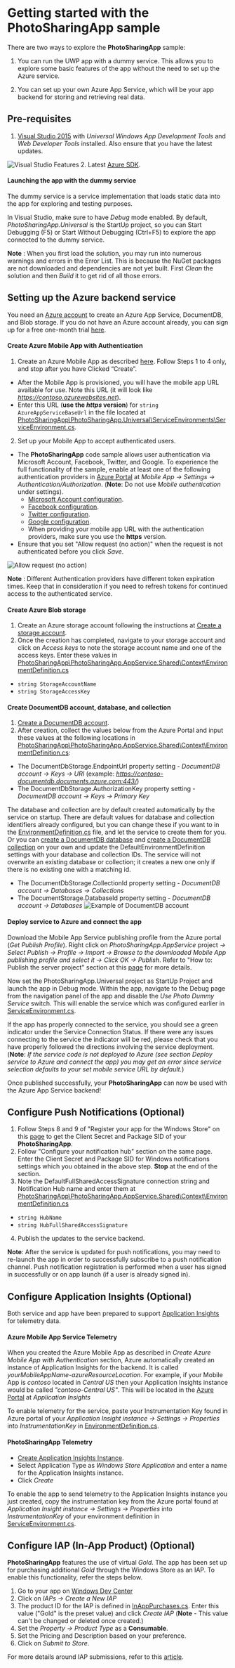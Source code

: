# Getting started with the **PhotoSharingApp** sample

There are two ways to explore the **PhotoSharingApp** sample:

 1. You can run the UWP app with a dummy service. This allows you to explore some basic features of the app without the need to set up the Azure service.

 2. You can set up your own Azure App Service, which will be your app backend for storing and retrieving real data.

## Pre-requisites

 1. [Visual Studio 2015](https://www.visualstudio.com/downloads/download-visual-studio-vs) with *Universal Windows App Development Tools* and *Web Developer Tools* installed. Also ensure that you have the latest updates.

 ![Visual Studio Features](Images/VisualStudio-Features.jpg)
 2. Latest [Azure SDK](https://azure.microsoft.com/en-us/downloads/).

#### Launching the app with the dummy service

The dummy service is a service implementation that loads static data into the app for exploring and testing purposes.

In Visual Studio, make sure to have *Debug* mode enabled. By default, *PhotoSharingApp.Universal* is the StartUp project, so you can Start Debugging (F5) or Start Without Debugging (Ctrl+F5) to explore the app connected to the dummy service.

**Note** : When you first load the solution, you may run into numerous warnings and errors in the Error List. This is because the NuGet packages are not downloaded and dependencies are not yet built. First *Clean* the solution and then *Build* it to get rid of all those errors.

## Setting up the Azure backend service

You need an [Azure account](https://azure.microsoft.com) to create an Azure App Service, DocumentDB, and Blob storage. If you do not have an Azure account already, you can sign up for a free one-month trial [here](https://azure.microsoft.com).

#### Create Azure Mobile App with Authentication

 1. Create an Azure Mobile App as described [here](https://azure.microsoft.com/documentation/articles/app-service-mobile-dotnet-backend-how-to-use-server-sdk/#create-app). Follow Steps 1 to 4 only, and stop after you have Clicked “Create”.
  - After the Mobile App is provisioned, you will have the mobile app URL available for use. Note this URL (it will look like *https://contoso.azurewebsites.net*).
  - Enter this URL (**use the *https* version**) for `string AzureAppServiceBaseUrl` in the file located at  [PhotoSharingApp\PhotoSharingApp.Universal\ServiceEnvironments\ServiceEnvironment.cs](PhotoSharingApp/PhotoSharingApp.Universal/ServiceEnvironments/ServiceEnvironment.cs#L25).

 2. Set up your Mobile App to accept authenticated users.
  - The **PhotoSharingApp** code sample allows user authentication via Microsoft Account, Facebook, Twitter, and Google. To experience the full functionality of the sample, enable at least one of the following authentication providers in [Azure Portal](https://portal.azure.com/) at *Mobile App -> Settings -> Authentication/Authorization*. (**Note**: Do not use *Mobile authentication* under settings).
      - [Microsoft Account configuration](https://azure.microsoft.com/documentation/articles/app-service-mobile-how-to-configure-microsoft-authentication/).
      - [Facebook configuration](https://azure.microsoft.com/documentation/articles/app-service-mobile-how-to-configure-facebook-authentication/).
      - [Twitter configuration](https://azure.microsoft.com/documentation/articles/app-service-mobile-how-to-configure-twitter-authentication/).
      - [Google configuration](https://azure.microsoft.com/documentation/articles/app-service-mobile-how-to-configure-google-authentication/).
    - When providing your mobile app URL with the authentication providers, make sure you use the **https** version.
 - Ensure that you set "Allow request (no action)" when the request is not authenticated before you click *Save*.

![Allow request (no action)](Images/Authentication-NoAction.jpg)

**Note** : Different Authentication providers have different token expiration times. Keep that in consideration if you need to refresh tokens for continued access to the authenticated service.

#### Create Azure Blob storage

 1. Create an Azure storage account following the instructions at [Create a storage account](https://azure.microsoft.com/documentation/articles/storage-create-storage-account/).
 2. Once the creation has completed, navigate to your storage account and click on *Access keys* to note the storage account name and one of the access keys. Enter these values in [PhotoSharingApp\PhotoSharingApp.AppService.Shared\Context\EnvironmentDefinition.cs](PhotoSharingApp/PhotoSharingApp.AppService.Shared/Context/EnvironmentDefinition.cs)
  - `string StorageAccountName`
  - `string StorageAccessKey`

#### Create DocumentDB account, database, and collection

 1. [Create a DocumentDB account](https://azure.microsoft.com/documentation/articles/documentdb-create-account/).
 2. After creation, collect the values below from the Azure Portal and input these values at the following locations in [PhotoSharingApp\PhotoSharingApp.AppService.Shared\Context\EnvironmentDefinition.cs](PhotoSharingApp/PhotoSharingApp.AppService.Shared/Context/EnvironmentDefinition.cs):
  - The DocumentDbStorage.EndpointUrl property setting - *DocumentDB account -> Keys -> URI* (example: *https://contoso-documentdb.documents.azure.com:443/*)
  - The DocumentDbStorage.AuthorizationKey property setting - *DocumentDB account -> Keys -> Primary Key*

The database and collection are by default created automatically by the service on startup. There are default values for database and collection identifiers already configured, but you can change these if you want to in the [EnvironmentDefinition.cs](PhotoSharingApp/PhotoSharingApp.AppService.Shared/Context/EnvironmentDefinition.cs#L25) file, and let the service to create them for you.
Or you can [create a DocumentDB database](https://azure.microsoft.com/documentation/articles/documentdb-create-database/) and [create a DocumentDB collection](https://azure.microsoft.com/documentation/articles/documentdb-create-collection/) on your own and update the DefaultEnvironmentDefinition settings with your database and collection IDs.  The service will not overwrite an existing database or collection; it creates a new one only if there is no existing one with a matching id.
  - The DocumentDbStorage.CollectionId property setting - *DocumentDB account -> Databases -> Collections*
  - The DocumentStorage.DatabaseId property setting - *DocumentDB account -> Databases*
![Example of DocumentDB account](Images/DocumentDB-Names.jpg)

#### Deploy service to Azure and connect the app

Download the Mobile App Service publishing profile from the Azure portal (*Get Publish Profile*). Right click on *PhotoSharingApp.AppService* project *-> Select Publish -> Profile -> Import -> Browse to the downloaded Mobile App publishing profile and select it -> Click OK -> Publish*. Refer to "How to: Publish the server project" section at this [page](https://azure.microsoft.com/documentation/articles/app-service-mobile-dotnet-backend-how-to-use-server-sdk/) for more details.

Now set the PhotoSharingApp.Universal project as StartUp Project and launch the app in Debug mode. Within the app, navigate to the Debug page from the navigation panel of the app and disable the *Use Photo Dummy Service* switch. This will enable the service which was configured earlier in [ServiceEnvironment.cs](PhotoSharingApp/PhotoSharingApp.Universal/ServiceEnvironments/ServiceEnvironment.cs).

If the app has properly connected to the service, you should see a green indicator under the Service Connection Status.  If there were any issues connecting to the service the indicator will be red, please check that you have properly followed the directions involving the service deployment. (**Note**: *If the service code is not deployed to Azure (see section Deploy service to Azure and connect the app) you may get an error since service selection defaults to your set mobile service URL by default.*)

Once published successfully, your **PhotoSharingApp** can now be used with the Azure App Service backend!

## Configure Push Notifications (Optional)

 1. Follow Steps 8 and 9 of "Register your app for the Windows Store" on this [page](https://azure.microsoft.com/documentation/articles/notification-hubs-windows-store-dotnet-get-started/) to get the Client Secret and Package SID of your **PhotoSharingApp**.
 2. Follow "Configure your notification hub" section on the same page. Enter the Client Secret and Package SID for Windows notifications settings which you obtained in the above step. **Stop** at the end of the section.
 3. Note the DefaultFullSharedAccessSignature connection string and Notification Hub name and enter them at [PhotoSharingApp\PhotoSharingApp.AppService.Shared\Context\EnvironmentDefinition.cs](PhotoSharingApp/PhotoSharingApp.AppService.Shared/Context/EnvironmentDefinition.cs#L25)
  - ```string HubName```
  - ```string HubFullSharedAccessSignature```
 4. Publish the updates to the service backend.

**Note**: After the service is updated for push notifications, you may need to re-launch the app in order to successfully subscribe to a push notification channel. Push notification registration is performed when a user has signed in successfully or on app launch (if a user is already signed in).

## Configure Application Insights (Optional)

Both service and app have been prepared to support [Application Insights](https://azure.microsoft.com/services/application-insights/) for telemetry data.

#### Azure Mobile App Service Telemetry

When you created the Azure Mobile App as described in *Create Azure Mobile App with Authentication* section, Azure automatically created an instance of Application Insights for the backend. It is called *yourMobileAppName-azureResourceLocation*. For example, if your Mobile App is *contoso* located in *Central US* then your Application Insights instance would be called *"contoso-Central US"*. This will be located in the [Azure Portal](https://portal.azure.com) at *Application Insights*

To enable telemetry for the service, paste your Instrumentation Key found in Azure portal of your *Application Insight instance -> Settings -> Properties* into *InstrumentationKey* in [EnvironmentDefinition.cs](PhotoSharingApp/PhotoSharingApp.AppService.Shared/Context/EnvironmentDefinition.cs#L25).

#### PhotoSharingApp Telemetry

- [Create Application Insights Instance](https://portal.azure.com/#create/Microsoft.AppInsights).
- Select Application Type as *Windows Store Application* and enter a name for the Application Insights instance.
- Click *Create*

To enable the app to send telemetry to the Application Insights instance you just created, copy the instrumentation key from the Azure portal found at *Application Insight instance -> Settings -> Properties* into *InstrumentationKey* of your environment definition in [ServiceEnvironment.cs](PhotoSharingApp/PhotoSharingApp.Universal/ServiceEnvironments/ServiceEnvironment.cs#L25).

## Configure IAP (In-App Product) (Optional)

**PhotoSharingApp** features the use of virtual *Gold*. The app has been set up for purchasing additional *Gold* through the Windows Store as an IAP. To enable this functionality, refer the steps below.

 1. Go to your app on [Windows Dev Center](https://dev.windows.com/)
 2. Click on *IAPs -> Create a New IAP*
 3. The product ID for the IAP is defined in [InAppPurchases.cs](PhotoSharingApp/PhotoSharingApp.Universal/Store/InAppPurchases.cs). Enter this value ("Gold" is the preset value) and click *Create IAP*  (**Note** - This value can't be changed or deleted once created.)
 4. Set the *Property -> Product Type* as a **Consumable**.
 5. Set the Pricing and Description based on your preference.
 6. Click on *Submit to Store*.

For more details around IAP submissions, refer to this [article](https://msdn.microsoft.com/en-us/windows/uwp/publish/iap-submissions).
